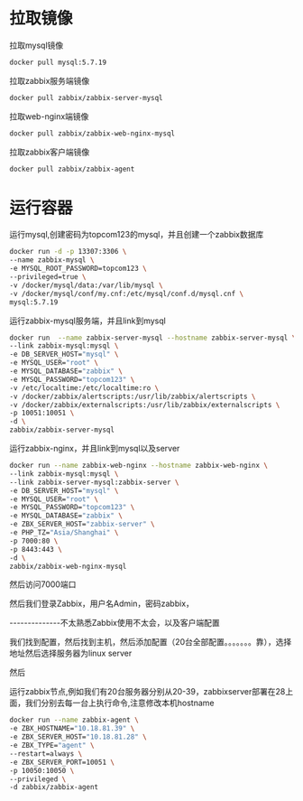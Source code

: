 # 拉取镜像

拉取mysql镜像

```sh
docker pull mysql:5.7.19
```

拉取zabbix服务端镜像

```sh
docker pull zabbix/zabbix-server-mysql 
```

拉取web-nginx端镜像

```sh
docker pull zabbix/zabbix-web-nginx-mysql
```

拉取zabbix客户端镜像

```sh
docker pull zabbix/zabbix-agent
```

# 运行容器

运行mysql,创建密码为topcom123的mysql，并且创建一个zabbix数据库

```sh
docker run -d -p 13307:3306 \
--name zabbix-mysql \
-e MYSQL_ROOT_PASSWORD=topcom123 \
--privileged=true \
-v /docker/mysql/data:/var/lib/mysql \
-v /docker/mysql/conf/my.cnf:/etc/mysql/conf.d/mysql.cnf \
mysql:5.7.19
```

运行zabbix-mysql服务端，并且link到mysql

```sh
docker run  --name zabbix-server-mysql --hostname zabbix-server-mysql \
--link zabbix-mysql:mysql \
-e DB_SERVER_HOST="mysql" \
-e MYSQL_USER="root" \
-e MYSQL_DATABASE="zabbix" \
-e MYSQL_PASSWORD="topcom123" \
-v /etc/localtime:/etc/localtime:ro \
-v /docker/zabbix/alertscripts:/usr/lib/zabbix/alertscripts \
-v /docker/zabbix/externalscripts:/usr/lib/zabbix/externalscripts \
-p 10051:10051 \
-d \
zabbix/zabbix-server-mysql 
```

运行zabbix-nginx，并且link到mysql以及server

```sh
docker run --name zabbix-web-nginx --hostname zabbix-web-nginx \
--link zabbix-mysql:mysql \
--link zabbix-server-mysql:zabbix-server \
-e DB_SERVER_HOST="mysql" \
-e MYSQL_USER="root" \
-e MYSQL_PASSWORD="topcom123" \
-e MYSQL_DATABASE="zabbix" \
-e ZBX_SERVER_HOST="zabbix-server" \
-e PHP_TZ="Asia/Shanghai" \
-p 7000:80 \
-p 8443:443 \
-d \
zabbix/zabbix-web-nginx-mysql
```

然后访问7000端口

然后我们登录Zabbix，用户名Admin，密码zabbix，



--------------不太熟悉Zabbix使用不太会，以及客户端配置





我们找到配置，然后找到主机，然后添加配置（20台全部配置。。。。。。。靠），选择地址然后选择服务器为linux server

然后

运行zabbix节点,例如我们有20台服务器分别从20-39，zabbixserver部署在28上面，我们分别去每一台上执行命令,注意修改本机hostname

```sh
docker run --name zabbix-agent \
-e ZBX_HOSTNAME="10.18.81.39" \
-e ZBX_SERVER_HOST="10.18.81.28" \
-e ZBX_TYPE="agent" \
--restart=always \
-e ZBX_SERVER_PORT=10051 \
-p 10050:10050 \
--privileged \
-d zabbix/zabbix-agent
```

